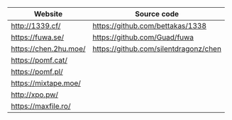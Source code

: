  Website                | Source code
------------------------|----------------------------------------
<http://1339.cf/>       | <https://github.com/bettakas/1338>
<https://fuwa.se/>      | <https://github.com/Guad/fuwa>
<https://chen.2hu.moe/> | <https://github.com/silentdragonz/chen>
<https://pomf.cat/>     |
<https://pomf.pl/>      |
<https://mixtape.moe/>  |
<http://xpo.pw/>        | 
<https://maxfile.ro/>   |
